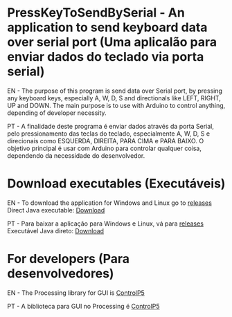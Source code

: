 # PressKeyToSendBySerial - An application to send keyboard data over serial port (Uma aplicalão para enviar dados do teclado via porta serial)

EN - The purpose of this program is send data over Serial port, by pressing any keyboard keys, especially A, W, D, S and directionals like LEFT, RIGHT, UP and DOWN. The main purpose is to use with Arduino to control anything, depending of developer necessity.

PT - A finalidade deste programa é enviar dados através da porta Serial, pelo pressionamento das teclas do teclado, especialmente A, W, D, S e direcionais como ESQUERDA, DIREITA, PARA CIMA e PARA BAIXO. O objetivo principal é usar com Arduino para controlar qualquer coisa, dependendo da necessidade do desenvolvedor.

# Download executables (Executáveis)
EN - To download the application for Windows and Linux go to [releases](https://github.com/sostenesg7/PressKeyToSendBySerial/tree/master/releases)
Direct Java executable: [Download](https://github.com/sostenesg7/PressKeyToSendBySerial/blob/master/releases/PressKeyboardToSendBySerial%5BPREFERENCIAL%5D.jar)

PT - Para baixar a aplicação para Windows e Linux, vá para [releases](https://github.com/sostenesg7/PressKeyToSendBySerial/tree/master/releases)
Executável Java direto: [Download](https://github.com/sostenesg7/PressKeyToSendBySerial/blob/master/releases/PressKeyboardToSendBySerial%5BPREFERENCIAL%5D.jar)

# For developers (Para desenvolvedores)
EN - The Processing library for GUI is [ControlP5](https://github.com/sojamo/controlp5)

PT - A biblioteca para GUI no Processing é [ControlP5](https://github.com/sojamo/controlp5) 
